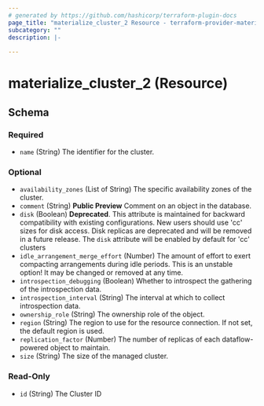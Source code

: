 ```yaml
---
# generated by https://github.com/hashicorp/terraform-plugin-docs
page_title: "materialize_cluster_2 Resource - terraform-provider-materialize"
subcategory: ""
description: |-
  
---
```


# materialize_cluster_2 (Resource)





<!-- schema generated by tfplugindocs -->
## Schema

### Required

- `name` (String) The identifier for the cluster.

### Optional

- `availability_zones` (List of String) The specific availability zones of the cluster.
- `comment` (String) **Public Preview** Comment on an object in the database.
- `disk` (Boolean) **Deprecated**. This attribute is maintained for backward compatibility with existing configurations. New users should use 'cc' sizes for disk access. Disk replicas are deprecated and will be removed in a future release. The `disk` attribute will be enabled by default for 'cc' clusters
- `idle_arrangement_merge_effort` (Number) The amount of effort to exert compacting arrangements during idle periods. This is an unstable option! It may be changed or removed at any time.
- `introspection_debugging` (Boolean) Whether to introspect the gathering of the introspection data.
- `introspection_interval` (String) The interval at which to collect introspection data.
- `ownership_role` (String) The ownership role of the object.
- `region` (String) The region to use for the resource connection. If not set, the default region is used.
- `replication_factor` (Number) The number of replicas of each dataflow-powered object to maintain.
- `size` (String) The size of the managed cluster.

### Read-Only

- `id` (String) The Cluster ID
